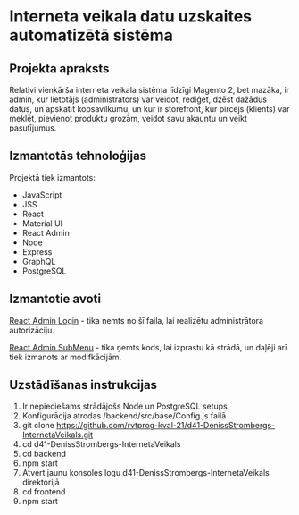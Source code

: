 # Interneta veikala datu uzskaites automatizētā sistēma

## Projekta apraksts
Relativi vienkārša interneta veikala sistēma līdzīgi Magento 2, bet mazāka, ir admin, kur lietotājs (administrators) var veidot, rediģet, dzēst dažādus datus, un apskatīt kopsavilkumu, un kur ir storefront, kur pircējs (klients) var meklēt, pievienot produktu grozām, veidot savu akauntu un veikt pasutījumus.

## Izmantotās tehnoloģijas
Projektā tiek izmantots:
- JavaScript
- JSS
- React
- Material UI
- React Admin
- Node
- Express
- GraphQL
- PostgreSQL

## Izmantotie avoti
[React Admin Login](https://github.com/marmelab/react-admin/blob/master/examples/demo/src/layout/Login.tsx) - tika ņemts no šī faila, lai realizētu administrātora autorizāciju.

[React Admin SubMenu](https://github.com/marmelab/react-admin/blob/master/examples/demo/src/layout/SubMenu.tsx) - tika ņemts kods, lai izprastu kā strādā, un daļēji arī tiek izmanots ar modifkācijām.

## Uzstādīšanas instrukcijas
1. Ir nepieciešams strādājošs Node un PostgreSQL setups
2. Konfigurācija atrodas /backend/src/base/Config.js failā
4. git clone https://github.com/rvtprog-kval-21/d41-DenissStrombergs-InternetaVeikals.git
5. cd d41-DenissStrombergs-InternetaVeikals
6. cd backend
7. npm start
8. Atvert jaunu konsoles logu d41-DenissStrombergs-InternetaVeikals direktorijā
9. cd frontend
10. npm start
